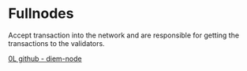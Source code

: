 # Fullnodes

Accept transaction into the network and are responsible for getting the transactions to the validators.

[0L github - diem-node](https://github.com/OLSF/libra/tree/main/diem-node)
